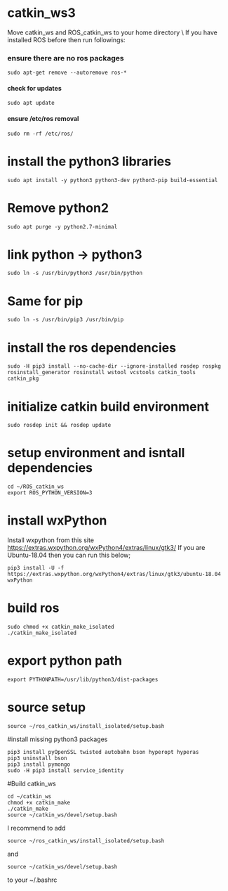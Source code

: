 # catkin_ws3
Move catkin_ws and ROS_catkin_ws to your home directory \ 
If you have installed ROS before then run followings:
### ensure there are no ros packages
```
sudo apt-get remove --autoremove ros-*
```
#### check for updates
```
sudo apt update
```
#### ensure /etc/ros removal
```
sudo rm -rf /etc/ros/
```

# install the python3 libraries
```
sudo apt install -y python3 python3-dev python3-pip build-essential
```
# Remove python2
```
sudo apt purge -y python2.7-minimal
```
# link python -> python3
```
sudo ln -s /usr/bin/python3 /usr/bin/python
```
# Same for pip
```
sudo ln -s /usr/bin/pip3 /usr/bin/pip
```
# install the ros dependencies
```
sudo -H pip3 install --no-cache-dir --ignore-installed rosdep rospkg rosinstall_generator rosinstall wstool vcstools catkin_tools catkin_pkg
```
# initialize catkin build environment
```
sudo rosdep init && rosdep update
```
# setup environment and isntall dependencies
```
cd ~/ROS_catkin_ws
export ROS_PYTHON_VERSION=3
```
# install wxPython
Install wxpython from this site https://extras.wxpython.org/wxPython4/extras/linux/gtk3/
If you are Ubuntu-18.04 then you can run this below;
```
pip3 install -U -f https://extras.wxpython.org/wxPython4/extras/linux/gtk3/ubuntu-18.04 wxPython
```
# build ros
```
sudo chmod +x catkin_make_isolated
./catkin_make_isolated
```

# export python path
```
export PYTHONPATH=/usr/lib/python3/dist-packages
```
# source setup
```
source ~/ros_catkin_ws/install_isolated/setup.bash
```

#install missing python3 packages
```
pip3 install pyOpenSSL twisted autobahn bson hyperopt hyperas
pip3 uninstall bson
pip3 install pymongo
sudo -H pip3 install service_identity
```
#Build catkin_ws
```
cd ~/catkin_ws
chmod +x catkin_make
./catkin_make
source ~/catkin_ws/devel/setup.bash
```
I recommend to add
```
source ~/ros_catkin_ws/install_isolated/setup.bash
```
and
```
source ~/catkin_ws/devel/setup.bash
```
to your ~/.bashrc
